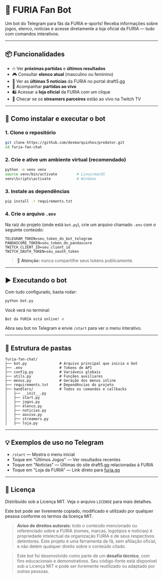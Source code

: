 # 🦁 FURIA Fan Bot

Um bot do Telegram para fãs da FURIA e-sports! Receba informações sobre jogos, elenco, notícias e acesse diretamente a loja oficial da FURIA — tudo com comandos interativos.

---

## 📦 Funcionalidades

- 🔥 Ver **próximas partidas** e **últimos resultados**
- 🎮 Consultar **elenco atual** (masculino ou feminino)
- 📰 Ver as **últimas 5 notícias** da FURIA no portal draft5.gg
- 📡 Acompanhar **partidas ao vivo**
- 🛍 Acessar a **loja oficial** da FURIA com um clique
- 🎥 Checar se os **streamers parceiros** estão ao vivo na Twitch TV

---

## 🚀 Como instalar e executar o bot

### 1. Clone o repositório

```bash
git clone https://github.com/devmarquinhos/predator.git
cd furia-fan-chat
```

### 2. Crie e ative um ambiente virtual (recomendado)

```bash
python -m venv venv
source venv/bin/activate         # Linux/macOS
venv\Scripts\activate            # Windows
```

### 3. Instale as dependências

```bash
pip install -r requirements.txt
```

### 4. Crie o arquivo `.env`

Na raiz do projeto (onde está `bot.py`), crie um arquivo chamado `.env` com o seguinte conteúdo:

```env
TELEGRAM_TOKEN=seu_token_do_bot_telegram
PANDASCORE_TOKEN=seu_token_do_pandascore
TWITCH_CLIENT_ID=seu_client_id
TWITCH_OAUTH_TOKEN=seu_oauth_token
```

> 🔐 **Atenção:** nunca compartilhe seus tokens publicamente.

---

## ▶️ Executando o bot

Com tudo configurado, basta rodar:

```bash
python bot.py
```

Você verá no terminal:

```
Bot da FURIA está online! 🔥
```

Abra seu bot no Telegram e envie `/start` para ver o menu interativo.

---

## 📁 Estrutura de pastas

```
furia-fan-chat/
├── bot.py               # Arquivo principal que inicia o bot
├── .env                 # Tokens de API
├── config.py            # Variáveis globais
├── utils.py             # Funções auxiliares
├── menus.py             # Geração dos menus inline
├── requirements.txt     # Dependências do projeto
├── handlers/            # Todos os comandos e callbacks
│   ├── __init__.py
│   ├── start.py
│   ├── jogos.py
│   ├── elenco.py
│   ├── noticias.py
│   ├── aovivo.py
│   ├── streamers.py
│   ├── loja.py
```

---

## 💡 Exemplos de uso no Telegram

- `/start` — Mostra o menu inicial
- Toque em "Últimos Jogos" — Ver resultados recentes
- Toque em "Notícias" — Últimas do site draft5.gg relacionadas à FURIA
- Toque em "Loja da FURIA" — Link direto para [furia.gg](https://www.furia.gg/)

---


## 📜 Licença

Distribuído sob a Licença MIT. Veja o arquivo `LICENSE` para mais detalhes.

Este bot pode ser livremente copiado, modificado e utilizado por qualquer pessoa conforme os termos da licença MIT.

> **Aviso de direitos autorais:** todo o conteúdo mencionado ou referenciado sobre a FURIA (nomes, marcas, logotipos e notícias) é propriedade intelectual da organização FURIA e de seus respectivos detentores. Este projeto é uma ferramenta de fã, sem afiliação oficial, e não detém qualquer direito sobre o conteúdo citado. 

> Este bot foi desenvolvido como parte de um **desafio técnico**, com fins educacionais e demonstrativos. Seu código-fonte está disponível sob a Licença MIT e pode ser livremente reutilizado ou adaptado por outras pessoas.
